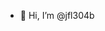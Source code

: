 - 👋 Hi, I’m @jfl304b


<!---
jfl304b/jfl304b is a ✨ special ✨ repository because its `README.md` (this file) appears on your GitHub profile.
You can click the Preview link to take a look at your changes.
--->
